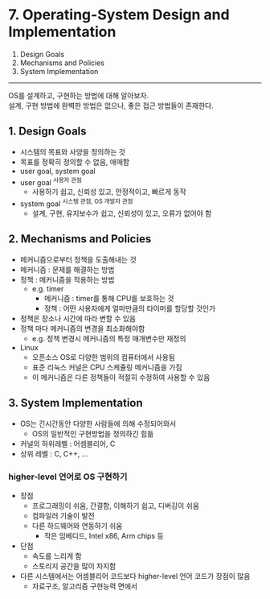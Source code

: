 # 7. Operating-System Design and Implementation

1. Design Goals
2. Mechanisms and Policies
3. System Implementation

---

OS를 설계하고, 구현하는 방법에 대해 알아보자.  
설계, 구현 방법에 완벽한 방법은 없으나, 좋은 접근 방법들이 존재한다.

## 1. Design Goals

- 시스템의 목표와 사양을 정의하는 것
- 목표를 정확히 정의할 수 없음, 애매함
- user goal, system goal
- user goal <sup>사용자 관점</sup>
    - 사용하기 쉽고, 신뢰성 있고, 안정적이고, 빠르게 동작
- system goal <sup>시스템 관점, OS 개발자 관점</sup>
    - 설계, 구현, 유지보수가 쉽고, 신뢰성이 있고, 오류가 없어야 함

## 2. Mechanisms and Policies

- 메커니즘으로부터 정책을 도출해내는 것
- 메커니즘 : 문제를 해결하는 방법
- 정책 : 메커니즘을 적용하는 방법
    - e.g. timer
        - 메커니즘 : timer를 통해 CPU를 보호하는 것
        - 정책 : 어떤 사용자에게 얼마만큼의 타이머를 할당할 것인가
- 정책은 장소나 시간에 따라 변할 수 있음
- 정책 마다 메커니즘의 변경을 최소화해야함
    - e.g. 정책 변경시 메커니즘의 특정 매개변수만 재정의
- Linux
    - 오픈소스 OS로 다양한 범위의 컴퓨터에서 사용됨
    - 표준 리눅스 커널은 CPU 스케쥴링 메커니즘을 가짐
    - 이 메커니즘은 다른 정책들이 적절히 수정하여 사용할 수 있음

## 3. System Implementation

- OS는 긴시간동안 다양한 사람들에 의해 수정되어와서
    - OS의 일반적인 구현방법을 정의하긴 힘듦
- 커널의 하위레벨 : 어셈블리어, C
- 상위 레벨 : C, C++, ...

### higher-level 언어로 OS 구현하기

- 장점
    - 프로그래밍이 쉬움, 간결함, 이해하기 쉽고, 디버깅이 쉬움
    - 컴파일러 기술이 발전
    - 다른 하드웨어와 연동하기 쉬움
        - 작은 임베디드, Intel x86, Arm chips 등
- 단점
    - 속도를 느리게 함
    - 스토리지 공간을 많이 차지함
- 다른 시스템에서는 어셈블리어 코드보다 higher-level 언어 코드가 장점이 많음
    - 자료구조, 알고리즘 구현능력 면에서